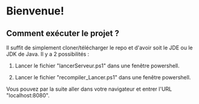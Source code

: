 # Bienvenue!
## Comment exécuter le projet ?
Il suffit de simplement cloner/télécharger le repo et d'avoir soit le JDE ou le JDK de Java.
Il y a 2 possibilités :
1. Lancer le fichier "lancerServeur.ps1" dans une fenêtre powershell.

2. Lancer le fichier "recompiler_Lancer.ps1" dans une fenêtre powershell.

Vous pouvez par la suite aller dans votre navigateur et entrer l'URL "localhost:8080".

